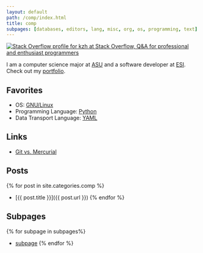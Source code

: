 ```yaml
---
layout: default
path: /comp/index.html
title: comp
subpages: [databases, editors, lang, misc, org, os, programming, text]
---
```


<a rel='me' href='http://stackoverflow.com/users/143739'>
<img src='http://stackoverflow.com/users/flair/143739.png' alt='Stack Overflow profile for kzh at Stack Overflow, Q&amp;A for professional and enthusiast programmers'/>
</a>

I am a computer science major at <a href='http://www.aug.edu/'>ASU</a> and a software developer at <a href='http://www.esi911.com/'>ESI</a>. Check out my <a href='../root/Portfolio/index.html'>portfolio</a>.

Favorites
-------------

- OS: <a href='../comp/os/linux/index.html'>GNU/Linux</a>
- Programming Language: <a rel='nofollow' href='../comp/lang/python/index.html'>Python</a>
- Data Transport Language: <a rel='nofollow' href='http://www.yaml.org/'>YAML</a>

Links
--------

- [Git vs. Mercurial](http://gitvsmercurial.com/)

Posts
---------

{% for post in site.categories.comp %}
- [{{ post.title }}]({{ post.url }})
{% endfor %}


Subpages
--------------

{% for subpage in subpages%}
- [subpage](subpage)
{% endfor %}